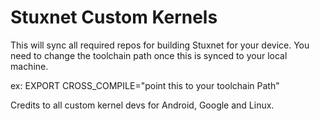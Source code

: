 Stuxnet Custom Kernels
================

This will sync all required repos for building Stuxnet for your device. You need to change the toolchain path once this is synced to your local machine.

ex:
EXPORT CROSS_COMPILE="point this to your toolchain Path"

Credits to all custom kernel devs for Android, Google and Linux. 
